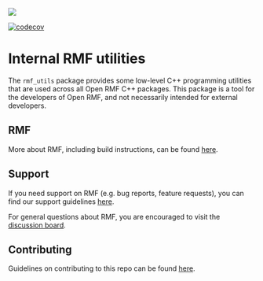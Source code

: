 
![](https://github.com/open-rmf/rmf_utils/workflows/build/badge.svg)

[![codecov](https://codecov.io/gh/open-rmf/rmf_utils/branch/main/graph/badge.svg)](https://codecov.io/gh/open-rmf/rmf_utils)

# Internal RMF utilities

The `rmf_utils` package provides some low-level C++ programming utilities that are used across all Open RMF C++ packages.
This package is a tool for the developers of Open RMF, and not necessarily intended for external developers.

## RMF

More about RMF, including build instructions, can be found [here](https://github.com/open-rmf/rmf).

## Support

If you need support on RMF (e.g. bug reports, feature requests), you can find our support guidelines [here](https://openrmf.readthedocs.io/en/latest/support/index.html).

For general questions about RMF, you are encouraged to visit the [discussion board](https://github.com/open-rmf/rmf/discussions).

## Contributing
Guidelines on contributing to this repo can be found [here](CONTRIBUTING.md).
